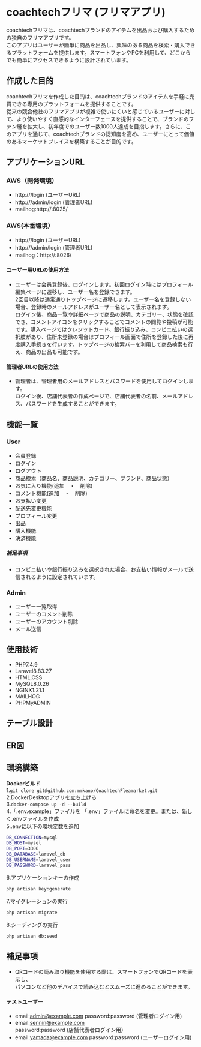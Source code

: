 # coachtechフリマ (フリマアプリ)
coachtechフリマは、coachtechブランドのアイテムを出品および購入するための独自のフリマアプリです。<br>このアプリはユーザーが簡単に商品を出品し、興味のある商品を検索・購入できるプラットフォームを提供します。スマートフォンやPCを利用して、どこからでも簡単にアクセスできるように設計されています。


## 作成した目的  
coachtechフリマを作成した目的は、coachtechブランドのアイテムを手軽に売買できる専用のプラットフォームを提供することです。<br>従来の競合他社のフリマアプリが複雑で使いにくいと感じているユーザーに対して、より使いやすく直感的なインターフェースを提供することで、ブランドのファン層を拡大し、初年度でのユーザー数1000人達成を目指します。さらに、このアプリを通じて、coachtechブランドの認知度を高め、ユーザーにとって価値のあるマーケットプレイスを構築することが目的です。


## アプリケーションURL    

### AWS（開発環境）  
* http:///login (ユーザーURL)
* http:///admin/login (管理者URL)
* mailhog:http://:8025/  

### AWS(本番環境）  
* http:///login (ユーザーURL)
* http:///admin/login (管理者URL)
* mailhog：http://:8026/

#### ユーザー用URLの使用方法
* ユーザーは会員登録後、ログインします。初回ログイン時にはプロフィール編集ページに遷移し、ユーザー名を登録できます。<br>2回目以降は通常通りトップページに遷移します。ユーザー名を登録しない場合、登録時のメールアドレスがユーザー名として表示されます。<br>ログイン後、商品一覧や詳細ページで商品の説明、カテゴリー、状態を確認でき、コメントアイコンをクリックすることでコメントの閲覧や投稿が可能です。購入ページではクレジットカード、銀行振り込み、コンビニ払いの選択肢があり、住所未登録の場合はプロフィール画面で住所を登録した後に再度購入手続きを行います。トップページの検索バーを利用して商品検索も行え、商品の出品も可能です。

#### 管理者URLの使用方法
* 管理者は、管理者用のメールアドレスとパスワードを使用してログインします。<br>ログイン後、店舗代表者の作成ページで、店舗代表者の名前、メールアドレス、パスワードを生成することができます。


## 機能一覧

### User
* 会員登録
* ログイン
* ログアウト
* 商品検索（商品名、商品説明、カテゴリー、ブランド、商品状態）
* お気に入り機能(追加　・　削除)
* コメント機能(追加　・　削除)
* お支払い変更
* 配送先変更機能
* プロフィール変更
* 出品
* 購入機能
* 決済機能
  
##### 補足事項
* コンビニ払いや銀行振り込みを選択された場合、お支払い情報がメールで送信されるように設定されています。


### Admin
* ユーザー一覧取得
* ユーザーのコメント削除
* ユーザーのアカウント削除
* メール送信

	
## 使用技術
* PHP7.4.9
* Laravel8.83.27 
* HTML,CSS  
* MySQL8.0.26    
* NGINX1.21.1  
* MAILHOG  
* PHPMyADMIN  


## テーブル設計  


## ER図  


## 環境構築  

**Dockerビルド**  
1.`git clone git@github.com:mmkano/CoachtechFleamarket.git`  
2.DockerDesktopアプリを立ち上げる  
3.`docker-compose up -d --build`    
4.「.env.example」ファイルを 「.env」ファイルに命名を変更。または、新しく.envファイルを作成  
5..envに以下の環境変数を追加  
 ```bash
DB_CONNECTION=mysql      
DB_HOST=mysql    
DB_PORT=3306
DB_DATABASE=laravel_db  
DB_USERNAME=laravel_user   
DB_PASSWORD=laravel_pass
```    
6.アプリケーションキーの作成  
``` bash 
php artisan key:generate
```   
7.マイグレーションの実行  
```bash
php artisan migrate
```  
8.シーディングの実行 
``` bash
php artisan db:seed 
```     


## 補足事項
* QRコードの読み取り機能を使用する際は、スマートフォンでQRコードを表示し、<br>パソコンなど他のデバイスで読み込むとスムーズに進めることができます。

#### テストユーザー
* email:admin@example.com  password:password (管理者ログイン用)
* email:sennin@example.com password:password (店舗代表者ログイン用）
* email:yamada@example.com password:password (ユーザーログイン用)


